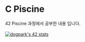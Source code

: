 # C Piscine
42 Piscine 과정에서 공부한 내용 입니다.
<br>
<br>
[![dogpark's 42 stats](https://badge42.vercel.app/api/v2/clam4rmh700350fjk8ctdih83/stats?cursusId=9&coalitionId=piscine)](https://github.com/JaeSeoKim/badge42)
